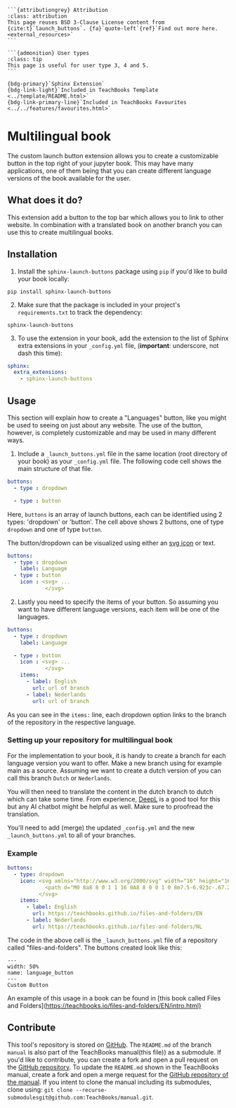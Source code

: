 ````{margin}
```{attributiongrey} Attribution
:class: attribution
This page reuses BSD 3-Clause License content from {cite:t}`launch_buttons`. {fa}`quote-left`{ref}`Find out more here.<external_resources>`
```

```{admonition} User types
:class: tip
This page is useful for user type 3, 4 and 5.
```

{bdg-primary}`Sphinx Extension`
{bdg-link-light}`Included in TeachBooks Template <../template/README.html>`
{bdg-link-primary-line}`Included in TeachBooks Favourites <../../features/favourites.html>`

````

# Multilingual book

The custom launch button extension allows you to create a customizable button in the top right of your jupyter book. 
This may have many applications, one of them being that you can create different language versions of the book available for the user. 

## What does it do?
This extension add a button to the top bar which allows you to link to other website. In combination with a translated book on another branch you can use this to create multilingual books.

## Installation

1. Install the `sphinx-launch-buttons` package using `pip` if you'd like to build your book locally:
```
pip install sphinx-launch-buttons
```

2. Make sure that the package is included in your project's `requirements.txt` to track the dependency:
```
sphinx-launch-buttons
```

3. To use the extension in your book, add the extension to the list of Sphinx extra extensions in your `_config.yml` file, (**important**: underscore, not dash this time):

```yaml
sphinx:
  extra_extensions:
    - sphinx-launch-buttons
```

## Usage
This section will explain how to create a "Languages" button, like you might be used to seeing on just about any website. The use of the button, however, is completely customizable and may be used in many different ways.


1. Include a `_launch_buttons.yml` file in the same location (root directory of your book) as your `_config.yml` file. The following code cell shows the main structure of that file.

```yaml
buttons:
  - type : dropdown

  - type : button
```

Here, `buttons` is an array of launch buttons, each can be identified using 2 types: 'dropdown' or 'button'. The cell above shows 2 buttons, one of type `dropdown` and one of type `button`.

The button/dropdown can be visualized using either an [svg icon](https://icons.getbootstrap.com/#icons) or text.

```yaml
buttons:
  - type : dropdown
    label: Language
  - type : button
    icon : <svg> ... 
            </svg> 
```
2. Lastly you need to specify the items of your button. So assuming you want to have different language versions, each item will be one of the languages.

```yaml
buttons:
  - type : dropdown
    label: Language

  - type : button
    icon : <svg> ... 
            </svg> 
    items:
      - label: English
        url: url of branch
      - label: Nederlands
        url: url of branch
```
As you can see in the `items:` line, each dropdown option links to the branch of the repository in the respective language.

### Setting up your repository for multilingual book

For the implementation to your book, it is handy to create a branch for each language version you want to offer. Make a new branch using for example main as a source. Assuming we want to create a dutch version of you can call this branch `Dutch` or `Nederlands`. 

You will then need to translate the content in the dutch branch to dutch which can take some time. From experience, [DeepL](https://www.deepl.com/en/translator) is a good tool for this but any AI chatbot might be helpful as well. Make sure to proofread the translation.

You'll need to add (merge) the updated `_config.yml` and the new `_launch_buttons.yml` to all of your branches.

### Example

```yaml
buttons:
  - type: dropdown
    icon: <svg xmlns="http://www.w3.org/2000/svg" width="16" height="16" fill="currentColor" class="bi bi-globe" viewBox="0 0 16 16">
            <path d="M0 8a8 8 0 1 1 16 0A8 8 0 0 1 0 8m7.5-6.923c-.67.204-1.335.82-1.887 1.855A8 8 0 0 0 5.145 4H7.5zM4.09 4a9.3 9.3 0 0 1 .64-1.539 7 7 0 0 1 .597-.933A7.03 7.03 0 0 0 2.255 4zm-.582 3.5c.03-.877.138-1.718.312-2.5H1.674a7 7 0 0 0-.656 2.5zM4.847 5a12.5 12.5 0 0 0-.338 2.5H7.5V5zM8.5 5v2.5h2.99a12.5 12.5 0 0 0-.337-2.5zM4.51 8.5a12.5 12.5 0 0 0 .337 2.5H7.5V8.5zm3.99 0V11h2.653c.187-.765.306-1.608.338-2.5zM5.145 12q.208.58.468 1.068c.552 1.035 1.218 1.65 1.887 1.855V12zm.182 2.472a7 7 0 0 1-.597-.933A9.3 9.3 0 0 1 4.09 12H2.255a7 7 0 0 0 3.072 2.472M3.82 11a13.7 13.7 0 0 1-.312-2.5h-2.49c.062.89.291 1.733.656 2.5zm6.853 3.472A7 7 0 0 0 13.745 12H11.91a9.3 9.3 0 0 1-.64 1.539 7 7 0 0 1-.597.933M8.5 12v2.923c.67-.204 1.335-.82 1.887-1.855q.26-.487.468-1.068zm3.68-1h2.146c.365-.767.594-1.61.656-2.5h-2.49a13.7 13.7 0 0 1-.312 2.5m2.802-3.5a7 7 0 0 0-.656-2.5H12.18c.174.782.282 1.623.312 2.5zM11.27 2.461c.247.464.462.98.64 1.539h1.835a7 7 0 0 0-3.072-2.472c.218.284.418.598.597.933M10.855 4a8 8 0 0 0-.468-1.068C9.835 1.897 9.17 1.282 8.5 1.077V4z"/>
          </svg>
    items:
      - label: English
        url: https://teachbooks.github.io/files-and-folders/EN
      - label: Nederlands
        url: https://teachbooks.github.io/files-and-folders/NL
```

The code in the above cell is the `_launch_buttons.yml` file of a repository called "files-and-folders". The buttons created look like this:

```{figure} language_button.PNG
---
width: 50%
name: language_button
---
Custom Button
```

An example of this usage in a book can be found in [this book called Files and Folders](https://teachbooks.io/files-and-folders/EN/intro.html}

## Contribute
This tool's repository is stored on [GitHub](https://github.com/TeachBooks/Sphinx-launch-buttons). The `README.md` of the branch `manual` is also part of the TeachBooks manual(this file)) as a submodule. If you'd like to contribute, you can create a fork and open a pull request on the [GitHub repository](https://github.com/TeachBooks/Sphinx-launch-buttons). To update the `README.md` shown in the TeachBooks manual, create a fork and open a merge request for the [GitHub repository of the manual](https://github.com/TeachBooks/manual). If you intent to clone the manual including its submodules, clone using: `git clone --recurse-submodulesgit@github.com:TeachBooks/manual.git`.
